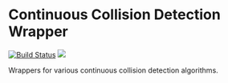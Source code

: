 # Continuous Collision Detection Wrapper

<a href="https://travis-ci.com/zfergus/ccd"><img src="https://travis-ci.com/zfergus/ccd.svg?branch=master" title="Build Status" alt="Build Status"></img></a>
<a href="https://opensource.org/licenses/MIT"><img src="https://img.shields.io/github/license/zfergus/ccd.svg?color=blue"></img></a>

Wrappers for various continuous collision detection algorithms.

